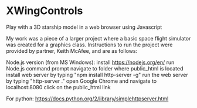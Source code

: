 # XWingControls
Play with a 3D starship model in a web browser using Javascript

My work was a piece of a larger project where a basic space flight simulator was created
for a graphics class.  Instructions to run the project were provided by partner, Keith
McAfee, and are as follows:

Node.js version (from MS Windows):
	install https://nodejs.org/en/
	run Node.js command prompt
	navigate to folder where public_html is located
	install web server by typing "npm install http-server -g"
	run the web server by typing "http-server ." 
	open Google Chrome and navigate to localhost:8080
	click on the public_html link

For python:
	https://docs.python.org/2/library/simplehttpserver.html
